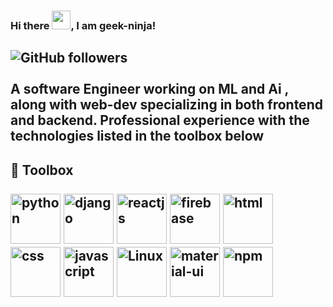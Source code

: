 ### Hi there <img src="https://raw.githubusercontent.com/MartinHeinz/MartinHeinz/master/wave.gif" width="30px">, I am geek-ninja!
![GitHub followers](https://img.shields.io/github/followers/geek-ninja?style=social)
<br><br>
A software Engineer working on ML and Ai , along with web-dev specializing in both frontend and backend.
Professional experience with the technologies listed in the <b>toolbox</b> below 
<br>
---

🧰 Toolbox
<br><br>
<img src = 'https://cdn.worldvectorlogo.com/logos/python-5.svg' alt = 'python' height = '80' width = '80'/>
<img src = 'https://cdn.worldvectorlogo.com/logos/django-community.svg' alt = 'django' height = '80' width = '80'/>
<img src = 'https://cdn.worldvectorlogo.com/logos/react-2.svg' alt = 'reactjs' height = '80' width = '80'/>
<img src = 'https://cdn.worldvectorlogo.com/logos/firebase-1.svg' alt = 'firebase' height = '80' width = '80'/>
<img src = 'https://cdn.worldvectorlogo.com/logos/html5.svg' alt = 'html' height = '80' width = '80'/>
<img src = 'https://cdn.worldvectorlogo.com/logos/css-5.svg' alt = 'css' height = '80' width = '80'/>
<img src = 'https://cdn.worldvectorlogo.com/logos/logo-javascript.svg' alt = 'javascript' height = '80' width = '80'/>
<img src = 'https://cdn.worldvectorlogo.com/logos/linux-tux.svg' alt = 'Linux' height = '80' width = '80'/>
<img src = 'https://cdn.worldvectorlogo.com/logos/material-ui-1.svg' alt = 'material-ui' height = '80' width = '80'/>
<img src = 'https://cdn.worldvectorlogo.com/logos/npm.svg' alt = 'npm' height = '80' width = '80'/>
---
